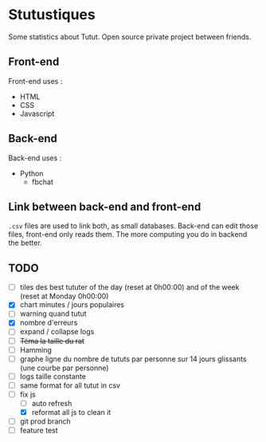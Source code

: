 # Stutustiques

Some statistics about Tutut.
Open source private project between friends.

## Front-end

Front-end uses :
- HTML
- CSS
- Javascript

## Back-end

Back-end uses :
- Python
  - fbchat

## Link between back-end and front-end

`.csv` files are used to link both, as small databases. Back-end can edit those files, front-end only reads them.
The more computing you do in backend the better.

## TODO
- [ ] tiles des best tututer of the day (reset at 0h00:00) and of the week (reset at Monday 0h00:00)
- [x] chart minutes / jours populaires
- [ ] warning quand tutut 
- [x] nombre d'erreurs
- [ ] expand / collapse logs
- [ ] ~~Téma la taille du rat~~
- [ ] Hamming
- [ ] graphe ligne du nombre de tututs par personne sur 14 jours glissants (une courbe par personne)
- [ ] logs taille constante
- [ ] same format for all tutut in csv
- [ ] fix js
  - [ ] auto refresh
  - [x] reformat all js to clean it
- [ ] git prod branch
- [ ] feature test